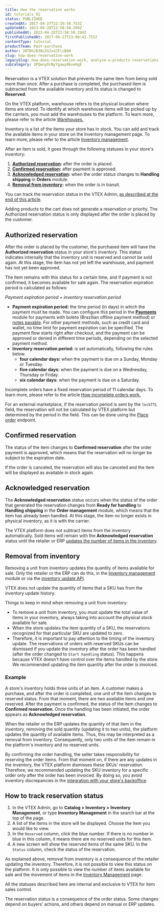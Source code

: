 ```yaml
---
title: How the reservation works
id: tutorials_92
status: PUBLISHED
createdAt: 2017-04-27T22:19:56.753Z
updatedAt: 2023-04-28T22:58:58.294Z
publishedAt: 2023-04-28T22:58:58.294Z
firstPublishedAt: 2017-04-27T23:00:42.751Z
contentType: tutorial
productTeam: Post-purchase
author: 30TBnJ838LXSZvdJFlcB8H
slug: how-does-reservation-work
legacySlug: how-does-reservation-work, analyze-a-products-reservations
subcategory: 3PQwnyOcNyYgawy06oe6gE
---
```


Reservation is a VTEX solution that prevents the same item from being sold more than once. After a purchase is completed, the purchased item is subtracted from the available inventory and its status is changed to **Reserved**.

<div class = "alert alert-info">
On the VTEX platform, warehouse refers to the physical location where items are stored. To identify at which warehouse items will be picked up by the carriers, you must add the warehouses to the platform. To learn more, please refer to the article <a href="https://help.vtex.com/en/tutorial/warehouse--6oIxvsVDTtGpO7y6zwhGpb">Warehouses.</a>
<p>Inventory is a list of the items your store has in stock. You can add and track the available items in your store on the Inventory management page. To learn more, please refer to the article <a href="https://help.vtex.com/en/tutorial/managing-stock-items--tutorials_139">Inventory management</a>.
</div>

After an item is sold, it goes through the following statuses in your store's inventory:

1. **[Authorized reservation](https://help.vtex.com/en/tutorial/how-does-reservation-work--tutorials_92#authorized-reservation)**: after the order is placed.
2. **[Confirmed reservation](https://help.vtex.com/en/tutorial/how-does-reservation-work--tutorials_92#confirmed-reservation):** after payment is approved.
3. **[Acknowledged reservation](https://help.vtex.com/en/tutorial/how-does-reservation-work--tutorials_92#acknowledged-reservation):** when the order status changes to **Handling shipping** in **Orders** module.
4. **[Removal from inventory](https://help.vtex.com/en/tutorial/how-does-reservation-work--tutorials_92#removal-from-inventoryy):** when the order is in transit.

You can track the reservation status in the VTEX Admin, [as described at the end of this article](https://help.vtex.com/en/tutorial/how-does-reservation-work--tutorials_92#how-to-track-reservation-status).

<div class="alert alert-warning">
Adding products to the cart does not generate a reservation or priority. The Authorized reservation status is only displayed after the order is placed by the customer.
</div>

## Authorized reservation

After the order is placed by the customer, the purchased item will have the **Authorized reservation** status in your store's inventory. This status indicates internally that the inventory unit is reserved and cannot be sold again. At this stage, the item has not yet left the warehouse, and payment has not yet been approved.

The item remains with this status for a certain time, and if payment is not confirmed, it becomes available for sale again. The reservation expiration period is calculated as follows:

_Payment expiration period + inventory reservation period_

- **Payment expiration period:** the time period (in days) in which the payment must be made. You can configure this period in the **[Payments](https://help.vtex.com/en/tracks/pagamentos--6GAS7ZzGAm7AGoEAwDbwJG/kdPbEIWf8Xq8tESQvViMB)** module for payments with boleto (Brazilian offline payment method) or [notes payable](https://help.vtex.com/en/tutorial/configurar-pagamentos-com-promissoria--5pW7avTwtyQcMu4uiW8quQ#promissory-setup). For other payment methods, such as credit card and wallet, no time limit for payment expiration can be specified. The payment flow starts right after checkout, and the payment can be approved or denied in different time periods, depending on the selected payment method.
- **Inventory reservation period:** is set automatically, following the rules below.
    - **four calendar days:** when the payment is due on a Sunday, Monday or Tuesday.
    - **five calendar days:** when the payment is due on a Wednesday, Thursday or Friday.
    - **six calendar days:** when the payment is due on a Saturday.

<div class="alert alert-danger">
Incomplete orders have a fixed reservation period of 11 calendar days. To learn more, please refer to the article <a href="https://help.vtex.com/en/tutorial/understanding-incomplete-orders--tutorials_294">How incomplete orders work.</a>
</div>

For an external marketplace, if the reservation period is sent by the `lockTTL` field, the reservation will not be calculated by VTEX platform but determined by the period in the field. This can be done using the [Place order](https://developers.vtex.com/docs/api-reference/checkout-api#put-/api/checkout/pub/orders) endpoint.

## Confirmed reservation

The status of the item changes to **Confirmed reservation** after the order payment is approved, which means that the reservation will no longer be subject to the expiration date.

If the order is canceled, the reservation will also be canceled and the item will be displayed as available in stock again.

## Acknowledged reservation

The **Acknowledged reservation** status occurs when the status of the order that generated the reservation changes from **Ready for handling** to **Handling shipping** in the **Order management** module, which means that the item has already been handled. At this stage, the item no longer exists in physical inventory, as it is with the carrier.

The VTEX platform does not subtract items from the inventory automatically. Sold items will remain with the **Acknowledged reservation** status until the retailer or ERP [updates the number of items in the inventory](#removal-from-inventory).

## Removal from inventory

Removing a unit from inventory updates the quantity of items available for sale. Only the retailer or the ERP can do this, in the [Inventory management](https://help.vtex.com/en/tutorial/gerenciar-itens-em-estoque--tutorials_139) module or via the [inventory update API](https://developers.vtex.com/docs/api-reference/logistics-api#put-/api/logistics/pvt/inventory/skus/-skuId-/warehouses/-warehouseId-).

VTEX does not update the quantity of items that a SKU has from the inventory update history.

Things to keep in mind when removing a unit from inventory:

- To remove a unit from inventory, you must update the total value of items in your inventory, always taking into account the physical stock available for sale.
- When the store updates the item quantity of a SKU, the reservations recognized for that particular SKU are updated to zero. 
- Therefore, it is important to pay attention to the timing of the inventory update. The reservations of orders with reserved SKUs can be dismissed if you update the inventory after the order has been handled (after the order changed to `Start handling` status). This happens because VTEX doesn't have control over the items handled by the store.  We recommended updating the item quantity after the order is invoiced.

### Example

A store's inventory holds three units of an item. A customer makes a purchase, and after the order is completed, one unit of the item changes to reserved status. From that moment, there are two available items and one reserved. After the payment is confirmed, the status of the item changes to **Confirmed reservation**. Once the handling has been initiated, the order appears as **Acknowledged reservation**.

When the retailer or the ERP updates the quantity of that item in the inventory, removing the sold quantity (updating it to two units), the platform updates the quantity of available items. Thus, this may be interpreted as a removal from inventory. Consequently, only two units of the item remain in the platform's inventory and no reserved units.

<div class="alert alert-danger">
By confirming the order handling, the seller takes responsibility for reserving the order items. From that moment on, if there are any updates in the inventory, the VTEX platform dismisses these SKUs' reservation. Therefore, we recommended updating the SKU inventory for a specific order only after the order has been invoiced. By doing so, you avoid inventory discrepancies in the <a href="https://developers.vtex.com/vtex-rest-api/docs/erp-integration-guide">integration with your store's backoffice</a>.
</div>

## How to track reservation status

1. In the VTEX Admin, go to **Catalog > Inventory > Inventory Management**, or type **Inventory Management** in the search bar at the top of the page.
2. A list of the items in the store will be displayed. Choose the item you would like to view.
3. In the `Reserved` column, click the blue number. If there is no number in blue in this column, it means there are no reserved units for this item.
4. A new screen will show the reserved items of the same SKU. In the `Status` column, check the status of the reservation.

As explained above, removal from inventory is a consequence of the retailer updating the inventory. Therefore, it is not possible to view this status on the platform. It is only possible to view the number of items available for sale and the movement of items in the [Inventory Management](https://help.vtex.com/en/tutorial/managing-stock-items--tutorials_139) page.

<div class = "alert alert-info">
All the statuses described here are internal and exclusive to VTEX for item sales control.
<p>The reservation status is a consequence of the order status. Some changes depend on buyers' actions, and others depend on manual or ERP updates.
</div>

